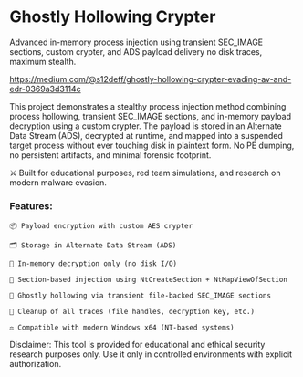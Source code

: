 # Ghostly Hollowing Crypter
Advanced in-memory process injection using transient SEC_IMAGE sections, custom crypter, and ADS payload delivery no disk traces, maximum stealth.

https://medium.com/@s12deff/ghostly-hollowing-crypter-evading-av-and-edr-0369a3d3114c

This project demonstrates a stealthy process injection method combining process hollowing, transient SEC_IMAGE sections, and in-memory payload decryption using a custom crypter. The payload is stored in an Alternate Data Stream (ADS), decrypted at runtime, and mapped into a suspended target process without ever touching disk in plaintext form. No PE dumping, no persistent artifacts, and minimal forensic footprint.

⚔️ Built for educational purposes, red team simulations, and research on modern malware evasion.

### Features:

    📦 Payload encryption with custom AES crypter

    🗂️ Storage in Alternate Data Stream (ADS)

    🔐 In-memory decryption only (no disk I/O)

    🧬 Section-based injection using NtCreateSection + NtMapViewOfSection

    🧩 Ghostly hollowing via transient file-backed SEC_IMAGE sections

    🧽 Cleanup of all traces (file handles, decryption key, etc.)

    ⚖️ Compatible with modern Windows x64 (NT-based systems)

  Disclaimer: This tool is provided for educational and ethical security research purposes only. Use it only in controlled environments with explicit authorization.
